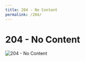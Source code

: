 ```yaml
---
title: 204 - No Content
permalink: /204/
---
```

# 204 - No Content  
![204 - No Content](http://i.imgur.com/pLQqGXd.jpg)  
